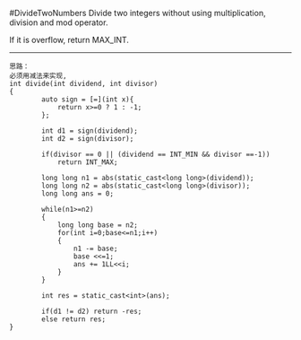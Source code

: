 #DivideTwoNumbers
Divide two integers without using multiplication, division and mod operator.

If it is overflow, return MAX_INT.


---





```
思路：
必须用减法来实现,
int divide(int dividend, int divisor)
{
        auto sign = [=](int x){
            return x>=0 ? 1 : -1;
        };
        
        int d1 = sign(dividend);
        int d2 = sign(divisor);
        
        if(divisor == 0 || (dividend == INT_MIN && divisor ==-1))
            return INT_MAX;
        
        long long n1 = abs(static_cast<long long>(dividend));
        long long n2 = abs(static_cast<long long>(divisor));
        long long ans = 0;
        
        while(n1>=n2)
        {
            long long base = n2;
            for(int i=0;base<=n1;i++)
            {
                n1 -= base;
                base <<=1;
                ans += 1LL<<i;
            }
        }
        
        int res = static_cast<int>(ans);
        
        if(d1 != d2) return -res;
        else return res;
}
```